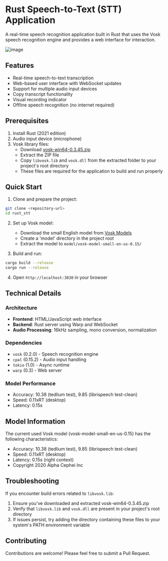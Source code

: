 # Rust Speech-to-Text (STT) Application

A real-time speech recognition application built in Rust that uses the Vosk speech recognition engine and provides a web interface for interaction.

![image](https://github.com/user-attachments/assets/6410d3c9-beae-422f-96e2-82323ed2127f)


## Features

- Real-time speech-to-text transcription
- Web-based user interface with WebSocket updates
- Support for multiple audio input devices
- Copy transcript functionality
- Visual recording indicator
- Offline speech recognition (no internet required)

## Prerequisites

1. Install Rust (2021 edition)
2. Audio input device (microphone)
3. Vosk library files:
   - Download [vosk-win64-0.3.45.zip](https://github.com/alphacep/vosk-api/releases/download/v0.3.45/vosk-win64-0.3.45.zip)
   - Extract the ZIP file
   - Copy `libvosk.lib` and `vosk.dll` from the extracted folder to your project's root directory
   - These files are required for the application to build and run properly

## Quick Start

1. Clone and prepare the project:
```bash
git clone <repository-url>
cd rust_stt
```

2. Set up Vosk model:
   - Download the small English model from [Vosk Models](https://alphacephei.com/vosk/models)
   - Create a 'model' directory in the project root
   - Extract the model to `model/vosk-model-small-en-us-0.15/`

3. Build and run:
```bash
cargo build --release
cargo run --release
```

4. Open `http://localhost:3030` in your browser

## Technical Details

### Architecture
- **Frontend**: HTML/JavaScript web interface
- **Backend**: Rust server using Warp and WebSocket
- **Audio Processing**: 16kHz sampling, mono conversion, normalization

### Dependencies
- `vosk` (0.2.0) - Speech recognition engine
- `cpal` (0.15.2) - Audio input handling
- `tokio` (1.0) - Async runtime
- `warp` (0.3) - Web server

### Model Performance
- Accuracy: 10.38 (tedlium test), 9.85 (librispeech test-clean)
- Speed: 0.11xRT (desktop)
- Latency: 0.15s

## Model Information

The current used Vosk model (vosk-model-small-en-us-0.15) has the following characteristics:
- Accuracy: 10.38 (tedlium test), 9.85 (librispeech test-clean)
- Speed: 0.11xRT (desktop)
- Latency: 0.15s (right context)
- Copyright 2020 Alpha Cephei Inc

## Troubleshooting

If you encounter build errors related to `libvosk.lib`:
1. Ensure you've downloaded and extracted vosk-win64-0.3.45.zip
2. Verify that `libvosk.lib` and `vosk.dll` are present in your project's root directory
3. If issues persist, try adding the directory containing these files to your system's PATH environment variable

## Contributing

Contributions are welcome! Please feel free to submit a Pull Request.

